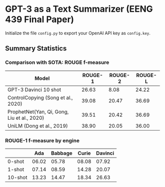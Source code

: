 # GPT-3 as a Text Summarizer (EENG 439 Final Paper)

Initialize the file `config.py` to export your OpenAI API key as `config.key`.

## Summary Statistics

### Comparison with SOTA: ROUGE f-measure

| Model                                       | ROUGE-1 | ROUGE-2 | ROUGE-L |
| ------------------------------------------- | ------- | ------- | ------- |
| GPT-3 Davinci 10 shot                       | 26.63   | 8.08    | 24.22   |
| ControlCopying (Song et al., 2020)          | 39.08   | 20.47   | 36.69   |
| ProphetNet(Yan, Qi, Gong, Liu et al., 2020) | 39.51   | 20.42   | 36.69   |
| UniLM (Dong et al., 2019)                   | 38.90   | 20.05   | 36.00   |

### ROUGE-1 f-measure by engine

|         | Ada   | Babbage | Curie | Davinci |
| ------- | ----- | ------- | ----- | ------- |
| 0-shot  | 06.02 | 05.78   | 08.08 | 07.92   |
| 1-shot  | 07.14 | 08.59   | 14.28 | 20.07   |
| 10-shot | 13.23 | 14.47   | 18.34 | 26.63   |
